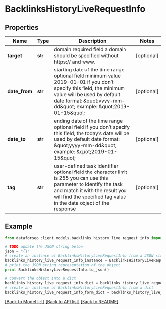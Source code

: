 # BacklinksHistoryLiveRequestInfo


## Properties

Name | Type | Description | Notes
------------ | ------------- | ------------- | -------------
**target** | **str** | domain required field a domain should be specified without https:// and www. | [optional] 
**date_from** | **str** | starting date of the time range optional field minimum value 2019-01-01 if you don’t specify this field, the minimum value will be used by default date format: \&quot;yyyy-mm-dd\&quot; example: \&quot;2019-01-15\&quot; | [optional] 
**date_to** | **str** | ending date of the time range optional field if you don’t specify this field, the today’s date will be used by default date format: \&quot;yyyy-mm-dd\&quot; example: \&quot;2019-01-15\&quot; | [optional] 
**tag** | **str** | user-defined task identifier optional field the character limit is 255 you can use this parameter to identify the task and match it with the result you will find the specified tag value in the data object of the response | [optional] 

## Example

```python
from dataforseo_client.models.backlinks_history_live_request_info import BacklinksHistoryLiveRequestInfo

# TODO update the JSON string below
json = "{}"
# create an instance of BacklinksHistoryLiveRequestInfo from a JSON string
backlinks_history_live_request_info_instance = BacklinksHistoryLiveRequestInfo.from_json(json)
# print the JSON string representation of the object
print BacklinksHistoryLiveRequestInfo.to_json()

# convert the object into a dict
backlinks_history_live_request_info_dict = backlinks_history_live_request_info_instance.to_dict()
# create an instance of BacklinksHistoryLiveRequestInfo from a dict
backlinks_history_live_request_info_form_dict = backlinks_history_live_request_info.from_dict(backlinks_history_live_request_info_dict)
```
[[Back to Model list]](../README.md#documentation-for-models) [[Back to API list]](../README.md#documentation-for-api-endpoints) [[Back to README]](../README.md)


